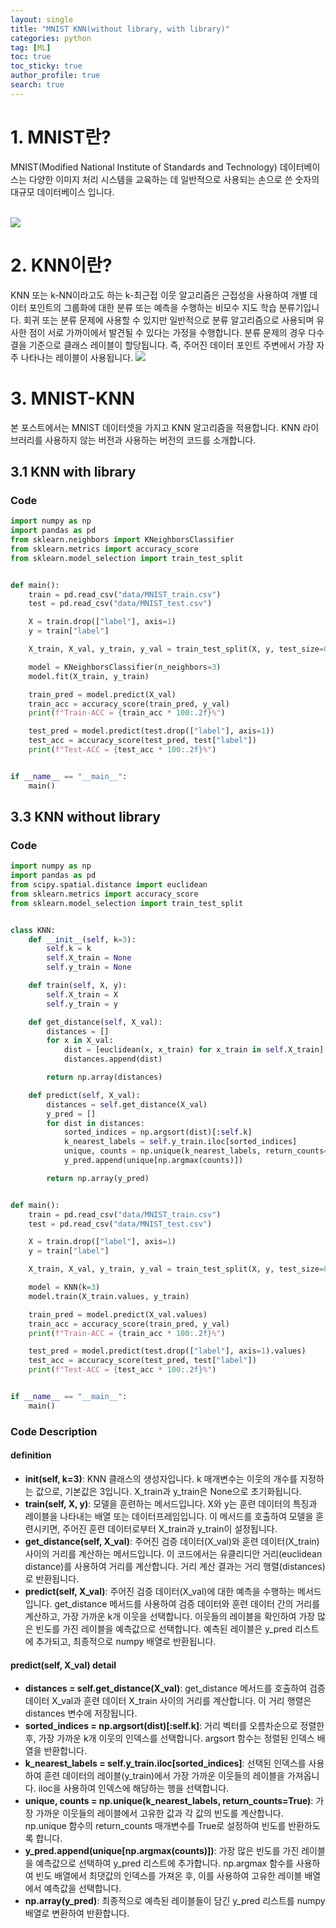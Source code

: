 ```yaml
---
layout: single
title: "MNIST KNN(without library, with library)"
categories: python
tag: [ML]
toc: true
toc_sticky: true
author_profile: true
search: true
---
```


# 1. MNIST란?
MNIST(Modified National Institute of Standards and Technology) 데이터베이스는 다양한 이미지 처리 시스템을 교육하는 데 일반적으로 사용되는 손으로 쓴 숫자의 대규모 데이터베이스 입니다. 
<br>
<br>

<img src="https://upload.wikimedia.org/wikipedia/commons/f/f7/MnistExamplesModified.png">

# 2. KNN이란?
KNN 또는 k-NN이라고도 하는 k-최근접 이웃 알고리즘은 근접성을 사용하여 개별 데이터 포인트의 그룹화에 대한 분류 또는 예측을 수행하는 비모수 지도 학습 분류기입니다. 
회귀 또는 분류 문제에 사용할 수 있지만 일반적으로 분류 알고리즘으로 사용되며 유사한 점이 서로 가까이에서 발견될 수 있다는 가정을 수행합니다.
분류 문제의 경우 다수결을 기준으로 클래스 레이블이 할당됩니다. 즉, 주어진 데이터 포인트 주변에서 가장 자주 나타나는 레이블이 사용됩니다.
<img src="https://www.ibm.com/content/dam/connectedassets-adobe-cms/worldwide-content/cdp/cf/ul/g/ef/3a/KNN.component.complex-narrative-xl-retina.ts=1653407890466.png/content/adobe-cms/us/en/topics/knn/jcr:content/root/table_of_contents/intro/complex_narrative/items/content_group/image">

# 3. MNIST-KNN
본 포스트에서는 MNIST 데이터셋을 가지고 KNN 알고리즘을 적용합니다. KNN 라이브러리를 사용하지 않는 버전과 사용하는 버전의 코드를 소개합니다.

## 3.1 KNN with library

### Code
```python
import numpy as np
import pandas as pd
from sklearn.neighbors import KNeighborsClassifier
from sklearn.metrics import accuracy_score
from sklearn.model_selection import train_test_split


def main():
    train = pd.read_csv("data/MNIST_train.csv")
    test = pd.read_csv("data/MNIST_test.csv")

    X = train.drop(["label"], axis=1)
    y = train["label"]

    X_train, X_val, y_train, y_val = train_test_split(X, y, test_size=0.3, random_state=42)

    model = KNeighborsClassifier(n_neighbors=3)
    model.fit(X_train, y_train)

    train_pred = model.predict(X_val)
    train_acc = accuracy_score(train_pred, y_val)
    print(f"Train-ACC = {train_acc * 100:.2f}%")

    test_pred = model.predict(test.drop(["label"], axis=1))
    test_acc = accuracy_score(test_pred, test["label"])
    print(f"Test-ACC = {test_acc * 100:.2f}%")


if __name__ == "__main__":
    main()
```

## 3.3 KNN without library

### Code
```python
import numpy as np
import pandas as pd
from scipy.spatial.distance import euclidean
from sklearn.metrics import accuracy_score
from sklearn.model_selection import train_test_split


class KNN:
    def __init__(self, k=3):
        self.k = k
        self.X_train = None
        self.y_train = None

    def train(self, X, y):
        self.X_train = X
        self.y_train = y

    def get_distance(self, X_val):
        distances = []
        for x in X_val:
            dist = [euclidean(x, x_train) for x_train in self.X_train]
            distances.append(dist)

        return np.array(distances)

    def predict(self, X_val):
        distances = self.get_distance(X_val)
        y_pred = []
        for dist in distances:
            sorted_indices = np.argsort(dist)[:self.k]
            k_nearest_labels = self.y_train.iloc[sorted_indices]
            unique, counts = np.unique(k_nearest_labels, return_counts=True)
            y_pred.append(unique[np.argmax(counts)])

        return np.array(y_pred)


def main():
    train = pd.read_csv("data/MNIST_train.csv")
    test = pd.read_csv("data/MNIST_test.csv")

    X = train.drop(["label"], axis=1)
    y = train["label"]

    X_train, X_val, y_train, y_val = train_test_split(X, y, test_size=0.3, random_state=42)

    model = KNN(k=3)
    model.train(X_train.values, y_train)

    train_pred = model.predict(X_val.values)
    train_acc = accuracy_score(train_pred, y_val)
    print(f"Train-ACC = {train_acc * 100:.2f}%")

    test_pred = model.predict(test.drop(["label"], axis=1).values)
    test_acc = accuracy_score(test_pred, test["label"])
    print(f"Test-ACC = {test_acc * 100:.2f}%")


if __name__ == "__main__":
    main()
```

### Code Description

#### definition
- <strong>__init__(self, k=3)</strong>: KNN 클래스의 생성자입니다. k 매개변수는 이웃의 개수를 지정하는 값으로, 기본값은 3입니다. X_train과 y_train은 None으로 초기화됩니다.
- <strong>train(self, X, y)</strong>: 모델을 훈련하는 메서드입니다. X와 y는 훈련 데이터의 특징과 레이블을 나타내는 배열 또는 데이터프레임입니다. 이 메서드를 호출하여 모델을 훈련시키면, 주어진 훈련 데이터로부터 X_train과 y_train이 설정됩니다.
- <strong>get_distance(self, X_val)</strong>: 주어진 검증 데이터(X_val)와 훈련 데이터(X_train) 사이의 거리를 계산하는 메서드입니다. 이 코드에서는 유클리디안 거리(euclidean distance)를 사용하여 거리를 계산합니다. 거리 계산 결과는 거리 행렬(distances)로 반환됩니다.
- <strong>predict(self, X_val)</strong>: 주어진 검증 데이터(X_val)에 대한 예측을 수행하는 메서드입니다. get_distance 메서드를 사용하여 검증 데이터와 훈련 데이터 간의 거리를 계산하고, 가장 가까운 k개 이웃을 선택합니다. 이웃들의 레이블을 확인하여 가장 많은 빈도를 가진 레이블을 예측값으로 선택합니다. 예측된 레이블은 y_pred 리스트에 추가되고, 최종적으로 numpy 배열로 반환됩니다.

#### predict(self, X_val) detail
- <strong>distances = self.get_distance(X_val)</strong>: get_distance 메서드를 호출하여 검증 데이터 X_val과 훈련 데이터 X_train 사이의 거리를 계산합니다. 이 거리 행렬은 distances 변수에 저장됩니다.
- <strong>sorted_indices = np.argsort(dist)[:self.k]</strong>: 거리 벡터를 오름차순으로 정렬한 후, 가장 가까운 k개 이웃의 인덱스를 선택합니다. argsort 함수는 정렬된 인덱스 배열을 반환합니다.
- <strong>k_nearest_labels = self.y_train.iloc[sorted_indices]</strong>: 선택된 인덱스를 사용하여 훈련 데이터의 레이블(y_train)에서 가장 가까운 이웃들의 레이블을 가져옵니다. iloc을 사용하여 인덱스에 해당하는 행을 선택합니다.
- <strong>unique, counts = np.unique(k_nearest_labels, return_counts=True)</strong>: 가장 가까운 이웃들의 레이블에서 고유한 값과 각 값의 빈도를 계산합니다. np.unique 함수의 return_counts 매개변수를 True로 설정하여 빈도를 반환하도록 합니다.
- <strong>y_pred.append(unique[np.argmax(counts)])</strong>: 가장 많은 빈도를 가진 레이블을 예측값으로 선택하여 y_pred 리스트에 추가합니다. np.argmax 함수를 사용하여 빈도 배열에서 최댓값의 인덱스를 가져온 후, 이를 사용하여 고유한 레이블 배열에서 예측값을 선택합니다.
- <strong>np.array(y_pred)</strong>: 최종적으로 예측된 레이블들이 담긴 y_pred 리스트를 numpy 배열로 변환하여 반환합니다.
